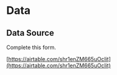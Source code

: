 # Data

## Data Source

Complete this form.

[https://airtable.com/shr1enZM665uOcIit](https://airtable.com/shr1enZM665uOcIit)
